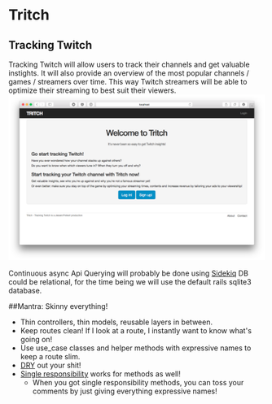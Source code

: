 # Tritch
## Tracking Twitch
Tracking Twitch will allow users to track their channels and get valuable instights. It will also provide an overview of the most popular channels / games / streamers over time.
This way Twitch streamers will be able to optimize their streaming to best suit their viewers.
![Landing Page](app/assets/images/landing.png)

Continuous async Api Querying will probably be done using [Sidekiq](http://sidekiq.org/)
DB could be relational, for the time being we will use the default rails sqlite3 database.

##Mantra: Skinny everything!
* Thin controllers, thin models, reusable layers in between.
* Keep routes clean! If I look at a route, I instantly want to know what's going on!
* Use use_case classes and helper methods with expressive names to keep a route slim.
* [DRY](https://en.wikipedia.org/wiki/Don%27t_repeat_yourself) out your shit!
* [Single responsibility](https://en.wikipedia.org/wiki/Single_responsibility_principle) works for methods as well!
  * When you got single responsibility methods, you can toss your comments by just giving everything expressive names!